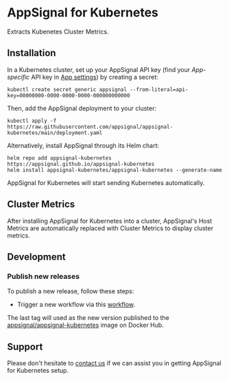 # AppSignal for Kubernetes

Extracts Kubenetes Cluster Metrics.

## Installation

In a Kubernetes cluster, set up your AppSignal API key (find your _App-specific_ API key in [App settings](https://appsignal.com/redirect-to/app?to=info)) by creating a secret:

    kubectl create secret generic appsignal --from-literal=api-key=00000000-0000-0000-0000-000000000000

Then, add the AppSignal deployment to your cluster:

    kubectl apply -f https://raw.githubusercontent.com/appsignal/appsignal-kubernetes/main/deployment.yaml

Alternatively, install AppSignal through its Helm chart:

    helm repo add appsignal-kubernetes https://appsignal.github.io/appsignal-kubernetes
    helm install appsignal-kubernetes/appsignal-kubernetes --generate-name

AppSignal for Kubernetes will start sending Kubernetes automatically.

## Cluster Metrics

After installing AppSignal for Kubernetes into a cluster, AppSignal's Host Metrics are automatically replaced with Cluster Metrics to display cluster metrics.

## Development

### Publish new releases

To publish a new release, follow these steps:

- Trigger a new workflow via this [workflow](https://github.com/appsignal/appsignal-kubernetes/actions/workflows/publish_release.yaml).

The last tag will used as the new version published to the [appsignal/appsignal-kubernetes](https://hub.docker.com/repository/docker/appsignal/appsignal-kubernetes/tags) image on Docker Hub.

## Support

Please don't hesitate to [contact us](mailto:support@appsignal.com) if we can assist you in getting AppSignal for Kubernetes setup.
